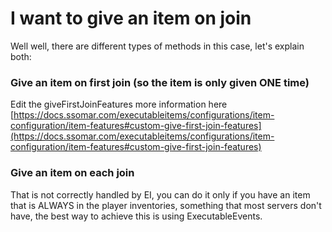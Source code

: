 # I want to give an item on join

Well well, there are different types of methods in this case, let's explain both:

### Give an item on first join (so the item is only given ONE time)

Edit the giveFirstJoinFeatures more information here [https://docs.ssomar.com/executableitems/configurations/item-configuration/item-features#custom-give-first-join-features](https://docs.ssomar.com/executableitems/configurations/item-configuration/item-features#custom-give-first-join-features)

### Give an item on each join

That is not correctly handled by EI, you can do it only if you have an item that is ALWAYS in the player inventories, something that most servers don't have, the best way to achieve this is using ExecutableEvents.

